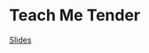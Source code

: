 # Teach Me Tender

[Slides](https://docs.google.com/presentation/d/1jRYsqFnojN9OBdPBBFuWPmLHy3sGUItmtnMoHwiPu84/edit?slide=id.g36a5109e6f4_0_0#slide=id.g36a5109e6f4_0_0)
